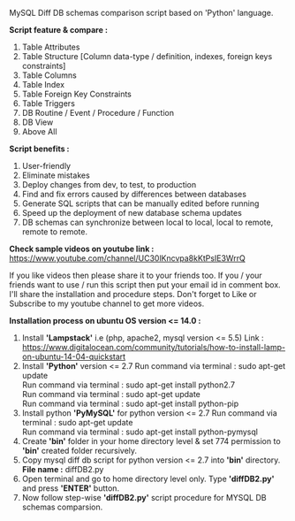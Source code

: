 MySQL Diff DB schemas comparison script based on 'Python' language.

<b>Script feature & compare : </b>
1) Table Attributes
2) Table Structure [Column data-type / definition, indexes, foreign keys constraints]
3) Table Columns
4) Table Index
5) Table Foreign Key Constraints
6) Table Triggers
7) DB Routine / Event / Procedure / Function
8) DB View
9) Above All

<b>Script benefits : </b>
1) User-friendly
2) Eliminate mistakes
3) Deploy changes from dev, to test, to production
4) Find and fix errors caused by differences between databases
5) Generate SQL scripts that can be manually edited before running
6) Speed up the deployment of new database schema updates
7) DB schemas can synchronize between local to local, local to remote, remote to remote.

<b>Check sample videos on youtube link :</b> https://www.youtube.com/channel/UC30lKncvpa8kKtPsIE3WrrQ

If you like videos then please share it to your friends too. 
If you / your friends want to use / run this script then put your email id in comment box. I'll share the installation and procedure steps.
Don't forget to Like or Subscribe to my youtube channel to get more videos.

<b>Installation process on ubuntu OS version <= 14.0 : </b>
1) Install <b>'Lampstack'</b> i.e (php, apache2, mysql version <= 5.5)
   Link : https://www.digitalocean.com/community/tutorials/how-to-install-lamp-on-ubuntu-14-04-quickstart
2) Install <b>'Python'</b> version <= 2.7
   Run command via terminal : sudo apt-get update <br>
   Run command via terminal : sudo apt-get install python2.7 <br>
   Run command via terminal : sudo apt-get update <br>
   Run command via terminal : sudo apt-get install python-pip <br>
3) Install python <b>'PyMySQL'</b> for python version <= 2.7
   Run command via terminal : sudo apt-get update  <br>
   Run command via terminal : sudo apt-get install python-pymysql <br>
4) Create <b>'bin'</b> folder in your home directory level & set 774 permission to <b>'bin'</b> created folder recursively.
5) Copy mysql diff db script for python version <= 2.7 into <b>'bin'</b> directory.
   <b>File name :</b> diffDB2.py
6) Open terminal and go to home directory level only. Type <b>'diffDB2.py'</b> and press <b>'ENTER'</b> button.
7) Now follow step-wise <b>'diffDB2.py'</b> script procedure for MYSQL DB schemas comparsion.

